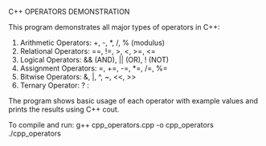 C++ OPERATORS DEMONSTRATION

This program demonstrates all major types of operators in C++:

1. Arithmetic Operators: +, -, *, /, % (modulus)
2. Relational Operators: ==, !=, >, <, >=, <=
3. Logical Operators: && (AND), || (OR), ! (NOT)
4. Assignment Operators: =, +=, -=, *=, /=, %=
5. Bitwise Operators: &, |, ^, ~, <<, >>
6. Ternary Operator: ? :

The program shows basic usage of each operator with example values and prints the results using C++ cout.

To compile and run:
g++ cpp_operators.cpp -o cpp_operators
./cpp_operators